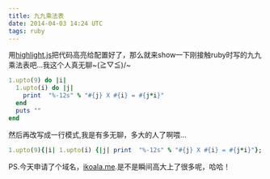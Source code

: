 ```yaml
---
title: 九九乘法表
date: 2014-04-03 14:24 UTC
tags: ruby
---
```


用[highlight.js](http://highlightjs.org/)把代码高亮给配置好了，那么就来show一下刚接触ruby时写的九九乘法表吧...我这个人真无聊~\(≧▽≦)/~

```ruby
1.upto(9) do |i|
  1.upto(i) do |j|
    print  "%-12s" % "#{j} X #{i} = #{j*i}"
  end
  puts ""
end
```


然后再改写成一行模式,我是有多无聊，多大的人了啊喂...

```ruby
1.upto(9){|i| 1.upto(i) {|j| print  "%-12s" % "#{j} X #{i} = #{j*i}"}; puts ""}
```




PS.今天申请了个域名，[ikoala.me](http://ikoala.me).是不是瞬间高大上了很多呢，哈哈！